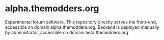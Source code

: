 # alpha.themodders.org
Experimental forum software.
This repository directly serves the front-end, accessible on domain alpha.themodders.org.
Backend is deployed manually by administrator, accessible on domain beta.themodders.org.
